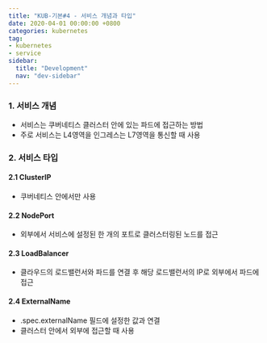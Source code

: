 ```yaml
---
title: "KUB-기본#4 - 서비스 개념과 타입"
date: 2020-04-01 00:00:00 +0800
categories: kubernetes
tag: 
- kubernetes
- service
sidebar:
  title: "Development"
  nav: "dev-sidebar"
---
```


### 1. 서비스 개념

- 서비스는 쿠버네티스 클러스터 안에 있는 파드에 접근하는 방법
- 주로 서비스는 L4영역을 인그레스는 L7영역을 통신할 때 사용

### 2. 서비스 타입

#### 2.1 ClusterIP

- 쿠버네티스 안에서만 사용

#### 2.2 NodePort

- 외부에서 서비스에 설정된 한 개의 포트로 클러스터링된 노드를 접근

#### 2.3 LoadBalancer

- 클라우드의 로드밸런서와 파드를 연결 후 해당 로드밸런서의 IP로 외부에서 파드에 접근 

#### 2.4 ExternalName

- .spec.externalName 필드에 설정한 값과 연결
- 클러스터 안에서 외부에 접근할 때 사용 